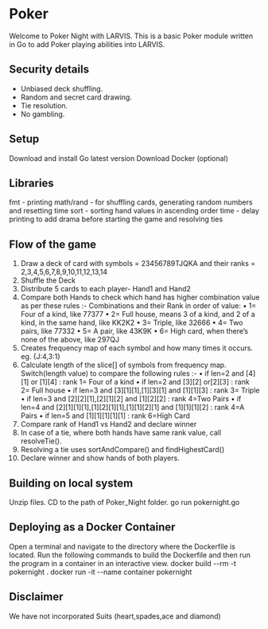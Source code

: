 # Poker
Welcome to Poker Night with LARVIS.
This is a basic Poker module written in Go to add Poker playing abilities into LARVIS.

## Security details
- Unbiased deck shuffling.
- Random and secret card drawing.
- Tie resolution.
- No gambling.

## Setup
Download and install Go latest version
Download Docker (optional)

## Libraries
fmt - printing
math/rand - for shuffling cards, generating random numbers and resetting time
sort - sorting hand values in ascending order
time - delay printing to add drama before starting the game and resolving ties

## Flow of the game
1. Draw a deck of card with symbols = 23456789TJQKA and their ranks = 2,3,4,5,6,7,8,9,10,11,12,13,14
2. Shuffle the Deck
3. Distribute 5 cards to each player- Hand1 and Hand2
4. Compare both Hands to check which hand has higher combination value as per these rules :-
    Combinations and their Rank in order of value:
    • 1= Four of a kind, like 77377
    • 2= Full house, means 3 of a kind, and 2 of a kind, in the same hand, like KK2K2
    • 3= Triple, like 32666
    • 4= Two pairs, like 77332
    • 5= A pair, like 43K9K
    • 6= High card, when there’s none of the above, like 297QJ
5. Creates frequency map of each symbol and how many times it occurs. eg. {J:4,3:1}
6. Calculate length of the slice[] of symbols from frequency map. Switch(length value) to compare the following rules :-
    • if len=2 and [4][1] or [1][4] : rank 1= Four of a kind
    • if len=2 and [3][2] or[2][3]  : rank 2= Full house
    • if len=3 and [3][1][1],[1][3][1] and [1][1][3] : rank 3= Triple
    • if len=3 and [2][2][1],[2][1][2] and [1][2][2] : rank 4=Two Pairs
    • if len=4 and [2][1][1][1],[1][2][1][1],[1][1][2][1] and [1][1][1][2] : rank 4=A Pairs
    • if len=5 and [1][1][1][1][1]  : rank 6=High Card
7. Compare rank of Hand1 vs Hand2 and declare winner
8. In case of a tie, where both hands have same rank value, call resolveTie(). 
9. Resolving a tie uses sortAndCompare() and findHighestCard()
10. Declare winner and show hands of both players.

## Building on local system

Unzip files.
CD to the path of Poker_Night folder.
go run pokernight.go

## Deploying as a Docker Container
Open a terminal and navigate to the directory where the Dockerfile is located.
Run the following commands to build the Dockerfile and then run the program in a container in an interactive view.
    docker build --rm -t pokernight .
    docker run -it --name container pokernight



## Disclaimer
We have not incorporated Suits (heart,spades,ace and diamond)
